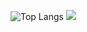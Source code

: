 
![Top Langs](https://github-readme-stats.vercel.app/api/top-langs/?username=tlsthdus0408&layout=compact&theme=tokyonight)
<img src="https://img.shields.io/badge/html5-red?style=flat&logo=html&logoColor=E34F26"/>
